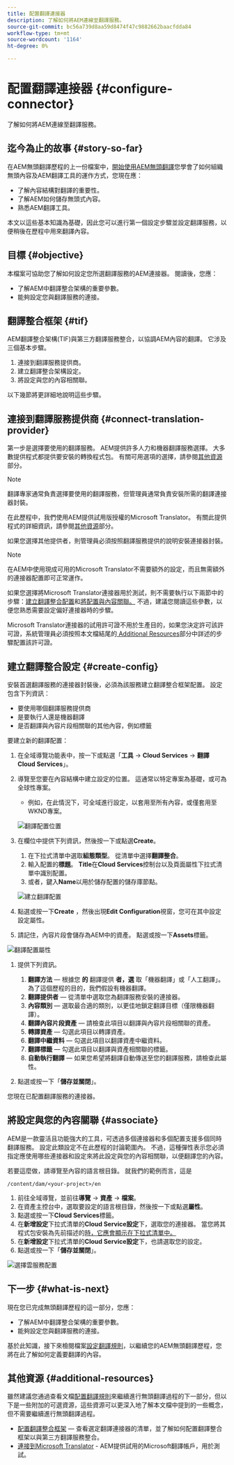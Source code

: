 ```yaml
---
title: 配置翻譯連接器
description: 了解如何將AEM連線至翻譯服務。
source-git-commit: bc56a739d8aa59d8474f47c9882662baacfdda84
workflow-type: tm+mt
source-wordcount: '1164'
ht-degree: 0%

---
```


# 配置翻譯連接器 {#configure-connector}

了解如何將AEM連線至翻譯服務。

## 迄今為止的故事 {#story-so-far}

在AEM無頭翻譯歷程的上一份檔案中，[開始使用AEM無頭翻譯](learn-about.md)您學會了如何組織無頭內容及AEM翻譯工具的運作方式，您現在應：

* 了解內容結構對翻譯的重要性。
* 了解AEM如何儲存無頭式內容。
* 熟悉AEM翻譯工具。

本文以這些基本知識為基礎，因此您可以進行第一個設定步驟並設定翻譯服務，以便稍後在歷程中用來翻譯內容。

## 目標 {#objective}

本檔案可協助您了解如何設定您所選翻譯服務的AEM連接器。 閱讀後，您應：

* 了解AEM中翻譯整合架構的重要參數。
* 能夠設定您與翻譯服務的連接。

## 翻譯整合框架 {#tif}

AEM翻譯整合架構(TIF)與第三方翻譯服務整合，以協調AEM內容的翻譯。 它涉及三個基本步驟。

1. 連接到翻譯服務提供商。
1. 建立翻譯整合架構設定。
1. 將設定與您的內容相關聯。

以下幾節將更詳細地說明這些步驟。

## 連接到翻譯服務提供商 {#connect-translation-provider}

第一步是選擇要使用的翻譯服務。 AEM提供許多人力和機器翻譯服務選擇。 大多數提供程式都提供要安裝的轉換程式包。 有關可用選項的選擇，請參閱[其他資源](#additional-resources)部分。

>[!NOTE]
>
>翻譯專家通常負責選擇要使用的翻譯服務，但管理員通常負責安裝所需的翻譯連接器封裝。

在此歷程中，我們使用AEM提供試用版授權的Microsoft Translator。 有關此提供程式的詳細資訊，請參閱[其他資源](#additional-resources)部分。

如果您選擇其他提供者，則管理員必須按照翻譯服務提供的說明安裝連接器封裝。

>[!NOTE]
>
>在AEM中使用現成可用的Microsoft Translator不需要額外的設定，而且無需額外的連接器配置即可正常運作。
>
>如果您選擇將Microsoft Translator連接器用於測試，則不需要執行以下兩節中的步驟：[建立翻譯整合配置](#create-config)和[將配置與內容關聯。](#associate) 不過，建議您閱讀這些參數，以便您熟悉需要設定偏好連接器時的步驟。
>
>Microsoft Translator連接器的試用許可證不用於生產目的，如果您決定許可該許可證，系統管理員必須按照本文檔結尾的[ Additional Resources](#additional-resources)部分中詳述的步驟配置該許可證。

## 建立翻譯整合設定 {#create-config}

安裝首選翻譯服務的連接器封裝後，必須為該服務建立翻譯整合框架配置。 設定包含下列資訊：

* 要使用哪個翻譯服務提供商
* 是要執行人還是機器翻譯
* 是否翻譯與內容片段相關聯的其他內容，例如標籤

要建立新的翻譯配置：

1. 在全域導覽功能表中，按一下或點選「**工具** -> **Cloud Services** -> **翻譯Cloud Services**」。
1. 導覽至您要在內容結構中建立設定的位置。 這通常以特定專案為基礎，或可為全球性專案。
   * 例如，在此情況下，可全域進行設定，以套用至所有內容，或僅套用至WKND專案。

   ![翻譯配置位置](assets/translation-configuration-location.png)

1. 在欄位中提供下列資訊，然後按一下或點選&#x200B;**Create**。
   1. 在下拉式清單中選取&#x200B;**組態類型**。 從清單中選擇&#x200B;**翻譯整合**。
   1. 輸入配置的&#x200B;**標題**。 **Title**&#x200B;在&#x200B;**Cloud Services**&#x200B;控制台以及頁面屬性下拉式清單中識別配置。
   1. 或者，鍵入&#x200B;**Name**&#x200B;以用於儲存配置的儲存庫節點。

   ![建立翻譯配置](assets/create-translation-configuration.png)

1. 點選或按一下&#x200B;**Create** ，然後出現&#x200B;**Edit Configuration**&#x200B;視窗，您可在其中設定設定屬性。

1. 請記住，內容片段會儲存為AEM中的資產。 點選或按一下&#x200B;**Assets**&#x200B;標籤。

![翻譯配置屬性](assets/translation-configuration.png)

1. 提供下列資訊。

   1. **翻譯方法**  — 根據您 **的** 翻譯提供 **者，選** 取「機器翻譯」或「人工翻譯」。為了這個歷程的目的，我們假設有機器翻譯。
   1. **翻譯提供者**  — 從清單中選取您為翻譯服務安裝的連接器。
   1. **內容類別**  — 選取最合適的類別，以更佳地鎖定翻譯目標（僅限機器翻譯）。
   1. **翻譯內容片段資產**  — 請檢查此項目以翻譯與內容片段相關聯的資產。
   1. **轉譯資產**  — 勾選此項目以轉譯資產。
   1. **翻譯中繼資料**  — 勾選此項目以翻譯資產中繼資料。
   1. **翻譯標籤**  — 勾選此項目以翻譯與資產相關聯的標籤。
   1. **自動執行翻譯**  — 如果您希望將翻譯自動傳送至您的翻譯服務，請檢查此屬性。

1. 點選或按一下「**儲存並關閉**」。

您現在已配置翻譯服務的連接器。

## 將設定與您的內容關聯 {#associate}

AEM是一款靈活且功能強大的工具，可透過多個連接器和多個配置支援多個同時翻譯服務。 設定此類設定不在此歷程的討論範圍內。 不過，這種彈性表示您必須指定應使用哪些連接器和設定來將此設定與您的內容相關聯，以便翻譯您的內容。

若要這麼做，請導覽至內容的語言根目錄。 就我們的範例而言，這是

```text
/content/dam/<your-project>/en
```

1. 前往全域導覽，並前往&#x200B;**導覽** -> **資產** -> **檔案**。
1. 在資產主控台中，選取要設定的語言根目錄，然後按一下或點選&#x200B;**屬性**。
1. 點選或按一下&#x200B;**Cloud Services**&#x200B;標籤。
1. 在&#x200B;**新增設定**&#x200B;下拉式清單的&#x200B;**Cloud Service設定**&#x200B;下，選取您的連接器。 當您將其程式包安裝為先前描述的[時，它應會顯示在下拉式清單中。](#connect-translation-provider)
1. 在&#x200B;**新增設定**&#x200B;下拉式清單的&#x200B;**Cloud Service設定**&#x200B;下，也請選取您的設定。
1. 點選或按一下「**儲存並關閉**」。

![選擇雲服務配置](assets/select-cloud-service-configurations.png)

## 下一步 {#what-is-next}

現在您已完成無頭翻譯歷程的這一部分，您應：

* 了解AEM中翻譯整合架構的重要參數。
* 能夠設定您與翻譯服務的連接。

基於此知識，接下來檢閱檔案[設定翻譯規則](translation-rules.md)，以繼續您的AEM無頭翻譯歷程，您將在此了解如何定義要翻譯的內容。

## 其他資源 {#additional-resources}

雖然建議您通過查看文檔[配置翻譯規則](translation-rules.md)來繼續進行無頭翻譯過程的下一部分，但以下是一些附加的可選資源，這些資源可以更深入地了解本文檔中提到的一些概念，但不需要繼續進行無頭翻譯過程。

* [配置翻譯整合框架](/help/sites-cloud/administering/translation/integration-framework.md)  — 查看選定翻譯連接器的清單，並了解如何配置翻譯整合框架以與第三方翻譯服務整合。
* [連接到Microsoft Translator](/help/sites-cloud/administering/translation/connect-ms-translator.md)  - AEM提供試用的Microsoft翻譯帳戶，用於測試。
